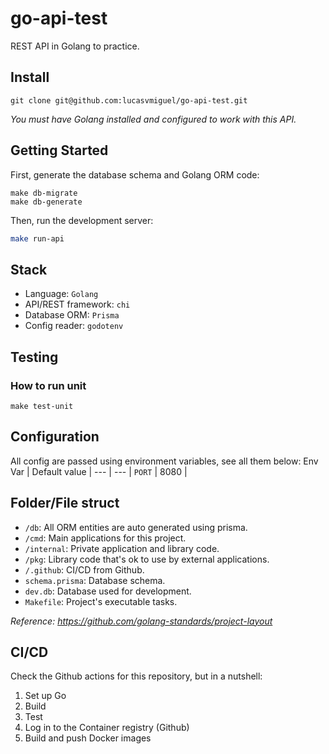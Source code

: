 # go-api-test

REST API in Golang to practice.

## Install

```
git clone git@github.com:lucasvmiguel/go-api-test.git
```

*You must have Golang installed and configured to work with this API.*

## Getting Started

First, generate the database schema and Golang ORM code:
```
make db-migrate
make db-generate
```

Then, run the development server:

```bash
make run-api
```

## Stack

* Language: `Golang`
* API/REST framework: `chi`
* Database ORM: `Prisma`
* Config reader: `godotenv`


## Testing

### How to run unit
```
make test-unit
```

## Configuration

All config are passed using environment variables, see all them below:
Env Var | Default value |
--- | --- |
`PORT` | 8080 |

## Folder/File struct

* `/db`: All ORM entities are auto generated using prisma.
* `/cmd`: Main applications for this project.
* `/internal`: Private application and library code.
* `/pkg`: Library code that's ok to use by external applications.
* `/.github`: CI/CD from Github.
* `schema.prisma`: Database schema.
* `dev.db`: Database used for development.
* `Makefile`: Project's executable tasks.

*Reference: https://github.com/golang-standards/project-layout*

## CI/CD

Check the Github actions for this repository, but in a nutshell:
1. Set up Go
2. Build
3. Test
4. Log in to the Container registry (Github)
5. Build and push Docker images